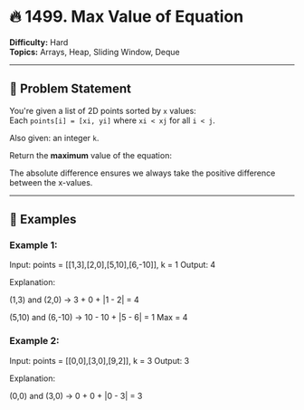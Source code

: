 # 🔥 1499. Max Value of Equation

**Difficulty:** Hard  
**Topics:** Arrays, Heap, Sliding Window, Deque

---

## 🧠 Problem Statement

You're given a list of 2D points sorted by `x` values:  
Each `points[i] = [xi, yi]` where `xi < xj` for all `i < j`.

Also given: an integer `k`.

Return the **maximum** value of the equation:


The absolute difference ensures we always take the positive difference between the x-values.

---

## 🧪 Examples

### Example 1:

Input: points = [[1,3],[2,0],[5,10],[6,-10]], k = 1 Output: 4

Explanation:

(1,3) and (2,0) → 3 + 0 + |1 - 2| = 4

(5,10) and (6,-10) → 10 - 10 + |5 - 6| = 1 Max = 4


### Example 2:

Input: points = [[0,0],[3,0],[9,2]], k = 3 Output: 3

Explanation:

(0,0) and (3,0) → 0 + 0 + |0 - 3| = 3

